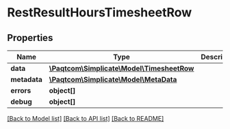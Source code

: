 # RestResultHoursTimesheetRow

## Properties

 Name         | Type                                                      | Description | Notes      
--------------|-----------------------------------------------------------|-------------|------------
 **data**     | [**\Paqtcom\Simplicate\Model\TimesheetRow**](TimesheetRow.md) |             | [optional] 
 **metadata** | [**\Paqtcom\Simplicate\Model\MetaData**](MetaData.md)         |             | [optional] 
 **errors**   | **object[]**                                              |             | [optional] 
 **debug**    | **object[]**                                              |             | [optional] 

[[Back to Model list]](../README.md#documentation-for-models) [[Back to API list]](../README.md#documentation-for-api-endpoints) [[Back to README]](../README.md)


